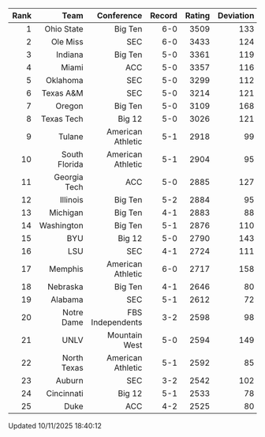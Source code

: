 | Rank  | Team                 | Conference           | Record   | Rating | Deviation |
| ---:  | ---:                 | ---:                 | ---:     | ---:   | ---:      |
| 1     | Ohio State           | Big Ten              | 6-0      | 3509   | 133       |
| 2     | Ole Miss             | SEC                  | 6-0      | 3433   | 124       |
| 3     | Indiana              | Big Ten              | 5-0      | 3361   | 119       |
| 4     | Miami                | ACC                  | 5-0      | 3357   | 116       |
| 5     | Oklahoma             | SEC                  | 5-0      | 3299   | 112       |
| 6     | Texas A&M            | SEC                  | 5-0      | 3214   | 121       |
| 7     | Oregon               | Big Ten              | 5-0      | 3109   | 168       |
| 8     | Texas Tech           | Big 12               | 5-0      | 3026   | 121       |
| 9     | Tulane               | American Athletic    | 5-1      | 2918   | 99        |
| 10    | South Florida        | American Athletic    | 5-1      | 2904   | 95        |
| 11    | Georgia Tech         | ACC                  | 5-0      | 2885   | 127       |
| 12    | Illinois             | Big Ten              | 5-2      | 2884   | 95        |
| 13    | Michigan             | Big Ten              | 4-1      | 2883   | 88        |
| 14    | Washington           | Big Ten              | 5-1      | 2876   | 110       |
| 15    | BYU                  | Big 12               | 5-0      | 2790   | 143       |
| 16    | LSU                  | SEC                  | 4-1      | 2724   | 111       |
| 17    | Memphis              | American Athletic    | 6-0      | 2717   | 158       |
| 18    | Nebraska             | Big Ten              | 4-1      | 2646   | 80        |
| 19    | Alabama              | SEC                  | 5-1      | 2612   | 72        |
| 20    | Notre Dame           | FBS Independents     | 3-2      | 2598   | 98        |
| 21    | UNLV                 | Mountain West        | 5-0      | 2594   | 149       |
| 22    | North Texas          | American Athletic    | 5-1      | 2592   | 85        |
| 23    | Auburn               | SEC                  | 3-2      | 2542   | 102       |
| 24    | Cincinnati           | Big 12               | 5-1      | 2533   | 78        |
| 25    | Duke                 | ACC                  | 4-2      | 2525   | 80        |

Updated 10/11/2025 18:40:12
